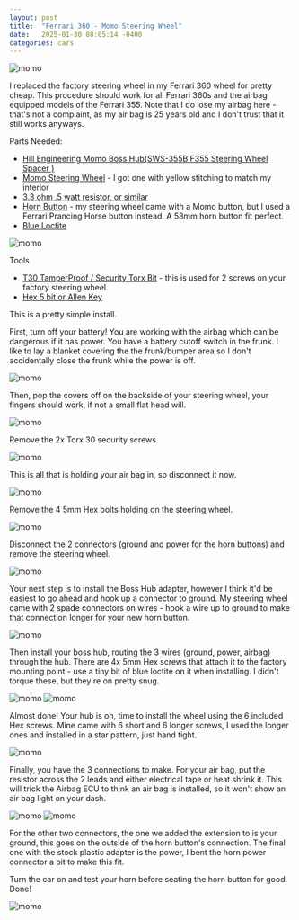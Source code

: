 ```yaml
---
layout: post
title:  "Ferrari 360 - Momo Steering Wheel"
date:   2025-01-30 08:05:14 -0400
categories: cars
---
```


![momo](/images/momo/12.jpg)


I replaced the factory steering wheel in my Ferrari 360 wheel for pretty cheap. This procedure should work for all Ferrari 360s and the airbag equipped models of the Ferrari 355. Note that I do lose my airbag here - that's not a complaint, as my air bag is 25 years old and I don't trust that it still works anyways. 

Parts Needed:
* [Hill Engineering Momo Boss Hub(SWS-355B F355 Steering Wheel Spacer
)](https://www.ricambiamerica.com/sws-355b-f355-steering-wheel-spacer.html)
* [Momo Steering Wheel](https://amzn.to/42w0FjL) - I got one with yellow stitching to match my interior
* [3.3 ohm .5 watt resistor, or similar](https://amzn.to/3WFbBrj)
* [Horn Button](https://www.ebay.com/itm/154687784793?_skw=momo+ferrari+horn&itmmeta=01JJVQEN631YMQTXEDNK5ZEK8R&hash=item24041c4759:g:U5gAAOSwZI5mOOj-&itmprp=enc%3AAQAJAAAA0HoV3kP08IDx%2BKZ9MfhVJKknbIwvbUQbfYVcCw6dzScE3B7OMdktFWycCneCJ9%2FcnZg4lIS3xHOohsDxEp1bl3y2UeBbNFA3JNcTBYNnoJMqDAANz6C5gRFQkGT6TD5jHOS6WrOtdoVGrbjdpiEr7Ht8yKS9iWiU6EvFdMhGk%2FPbXZk6dN6mZ138Qfjvo1H1avJnqQ%2Fu0YK26dN23IPmYzqjC2qvC2e2YAQ9DB6NF9A2x5qgQyy%2B123ZtDPsMeQkAvC3qjEpWpXgU%2FVdNfP8xlg%3D%7Ctkp%3ABk9SR5jTuveWZQ) - my steering wheel came with a Momo button, but I used a Ferrari Prancing Horse button instead. A 58mm horn button fit perfect. 
* [Blue Loctite](https://amzn.to/3WBriQo)

![momo](/images/momo/1.jpg)

Tools
* [T30 TamperProof / Security Torx Bit](https://amzn.to/3WAU183) - this is used for 2 screws on your factory steering wheel
* [Hex 5 bit or Allen Key](https://amzn.to/3Cq6Nzn)

This is a pretty simple install. 

First, turn off your battery! You are working with the airbag which can be dangerous if it has power. You have a battery cutoff switch in the frunk. I like to lay a blanket covering the the frunk/bumper area so I don't accidentally close the frunk while the power is off. 

![momo](/images/momo/2.jpg)

Then, pop the covers off on the backside of your steering wheel, your fingers should work, if not a small flat head will. 

![momo](/images/momo/3.jpg)

Remove the 2x Torx 30 security screws. 

![momo](/images/momo/4.jpg)

This is all that is holding your air bag in, so disconnect it now. 

![momo](/images/momo/5.jpg)

Remove the 4 5mm Hex bolts holding on the steering wheel. 
 
![momo](/images/momo/6.jpg)

Disconnect the 2 connectors (ground and power for the horn buttons) and remove the steering wheel. 

![momo](/images/momo/8.jpg)

Your next step is to install the Boss Hub adapter, however I think it'd be easiest to go ahead and hook up a connector to ground. My steering wheel came with 2 spade connectors on wires - hook a wire up to ground to make that connection longer for your new horn button. 

![momo](/images/momo/7.jpg)

Then install your boss hub, routing the 3 wires (ground, power, airbag) through the hub. There are 4x 5mm Hex screws that attach it to the factory mounting point - use a tiny bit of blue loctite on it when installing. I didn't torque these, but they're on pretty snug. 

![momo](/images/momo/9.jpg)
![momo](/images/momo/10.jpg)

Almost done! Your hub is on, time to install the wheel using the 6 included Hex screws. Mine came with 6 short and 6 longer screws, I used the longer ones and installed in a star pattern, just hand tight. 

![momo](/images/momo/11.jpg)

Finally, you have the 3 connections to make. For your air bag, put the resistor across the 2 leads and either electrical tape or heat shrink it. This will trick the Airbag ECU to think an air bag is installed, so it won't show an air bag light on your dash. 

![momo](/images/momo/13.jpg)
![momo](/images/momo/14.jpg)

For the other two connectors, the one we added the extension to is your ground, this goes on the outside of the horn button's connection. The final one with the stock plastic adapter is the power, I bent the horn power connector a bit to make this fit. 

Turn the car on and test your horn before seating the horn button for good. Done!

![momo](/images/momo/12.jpg)



